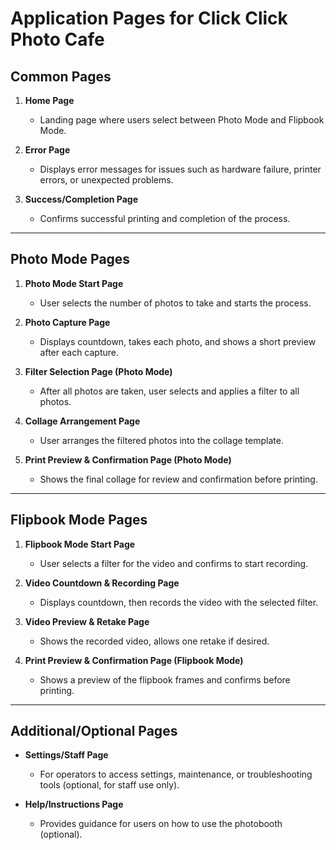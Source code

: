 # Application Pages for Click Click Photo Cafe

## Common Pages

1. **Home Page**

   - Landing page where users select between Photo Mode and Flipbook Mode.

2. **Error Page**

   - Displays error messages for issues such as hardware failure, printer errors, or unexpected problems.

3. **Success/Completion Page**
   - Confirms successful printing and completion of the process.

---

## Photo Mode Pages

1. **Photo Mode Start Page**

   - User selects the number of photos to take and starts the process.

2. **Photo Capture Page**

   - Displays countdown, takes each photo, and shows a short preview after each capture.

3. **Filter Selection Page (Photo Mode)**

   - After all photos are taken, user selects and applies a filter to all photos.

4. **Collage Arrangement Page**

   - User arranges the filtered photos into the collage template.

5. **Print Preview & Confirmation Page (Photo Mode)**
   - Shows the final collage for review and confirmation before printing.

---

## Flipbook Mode Pages

1. **Flipbook Mode Start Page**

   - User selects a filter for the video and confirms to start recording.

2. **Video Countdown & Recording Page**

   - Displays countdown, then records the video with the selected filter.

3. **Video Preview & Retake Page**

   - Shows the recorded video, allows one retake if desired.

4. **Print Preview & Confirmation Page (Flipbook Mode)**
   - Shows a preview of the flipbook frames and confirms before printing.

---

## Additional/Optional Pages

- **Settings/Staff Page**

  - For operators to access settings, maintenance, or troubleshooting tools (optional, for staff use only).

- **Help/Instructions Page**
  - Provides guidance for users on how to use the photobooth (optional).
